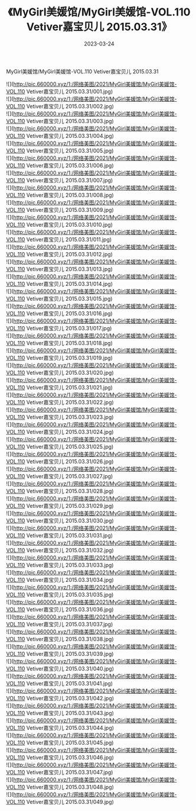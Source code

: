 ﻿---
layout: post
title:  《MyGirl美媛馆/MyGirl美媛馆-VOL.110 Vetiver嘉宝贝儿 2015.03.31》
date:   2023-03-24
img: http://pic.660000.xyz/1:/网络美图/2021/MyGirl美媛馆/MyGirl美媛馆-VOL.110 Vetiver嘉宝贝儿 2015.03.31/000.jpg
categories: [美女, 清纯, 唯美]
---

MyGirl美媛馆/MyGirl美媛馆-VOL.110 Vetiver嘉宝贝儿 2015.03.31

 ![](http://pic.660000.xyz/1:/网络美图/2021/MyGirl美媛馆/MyGirl美媛馆-VOL.110 Vetiver嘉宝贝儿 2015.03.31/001.jpg) <br>![](http://pic.660000.xyz/1:/网络美图/2021/MyGirl美媛馆/MyGirl美媛馆-VOL.110 Vetiver嘉宝贝儿 2015.03.31/002.jpg) <br>![](http://pic.660000.xyz/1:/网络美图/2021/MyGirl美媛馆/MyGirl美媛馆-VOL.110 Vetiver嘉宝贝儿 2015.03.31/003.jpg) <br>![](http://pic.660000.xyz/1:/网络美图/2021/MyGirl美媛馆/MyGirl美媛馆-VOL.110 Vetiver嘉宝贝儿 2015.03.31/004.jpg) <br>![](http://pic.660000.xyz/1:/网络美图/2021/MyGirl美媛馆/MyGirl美媛馆-VOL.110 Vetiver嘉宝贝儿 2015.03.31/005.jpg) <br>![](http://pic.660000.xyz/1:/网络美图/2021/MyGirl美媛馆/MyGirl美媛馆-VOL.110 Vetiver嘉宝贝儿 2015.03.31/006.jpg) <br>![](http://pic.660000.xyz/1:/网络美图/2021/MyGirl美媛馆/MyGirl美媛馆-VOL.110 Vetiver嘉宝贝儿 2015.03.31/007.jpg) <br>![](http://pic.660000.xyz/1:/网络美图/2021/MyGirl美媛馆/MyGirl美媛馆-VOL.110 Vetiver嘉宝贝儿 2015.03.31/008.jpg) <br>![](http://pic.660000.xyz/1:/网络美图/2021/MyGirl美媛馆/MyGirl美媛馆-VOL.110 Vetiver嘉宝贝儿 2015.03.31/009.jpg) <br>![](http://pic.660000.xyz/1:/网络美图/2021/MyGirl美媛馆/MyGirl美媛馆-VOL.110 Vetiver嘉宝贝儿 2015.03.31/010.jpg) <br>![](http://pic.660000.xyz/1:/网络美图/2021/MyGirl美媛馆/MyGirl美媛馆-VOL.110 Vetiver嘉宝贝儿 2015.03.31/011.jpg) <br>![](http://pic.660000.xyz/1:/网络美图/2021/MyGirl美媛馆/MyGirl美媛馆-VOL.110 Vetiver嘉宝贝儿 2015.03.31/012.jpg) <br>![](http://pic.660000.xyz/1:/网络美图/2021/MyGirl美媛馆/MyGirl美媛馆-VOL.110 Vetiver嘉宝贝儿 2015.03.31/013.jpg) <br>![](http://pic.660000.xyz/1:/网络美图/2021/MyGirl美媛馆/MyGirl美媛馆-VOL.110 Vetiver嘉宝贝儿 2015.03.31/014.jpg) <br>![](http://pic.660000.xyz/1:/网络美图/2021/MyGirl美媛馆/MyGirl美媛馆-VOL.110 Vetiver嘉宝贝儿 2015.03.31/015.jpg) <br>![](http://pic.660000.xyz/1:/网络美图/2021/MyGirl美媛馆/MyGirl美媛馆-VOL.110 Vetiver嘉宝贝儿 2015.03.31/016.jpg) <br>![](http://pic.660000.xyz/1:/网络美图/2021/MyGirl美媛馆/MyGirl美媛馆-VOL.110 Vetiver嘉宝贝儿 2015.03.31/017.jpg) <br>![](http://pic.660000.xyz/1:/网络美图/2021/MyGirl美媛馆/MyGirl美媛馆-VOL.110 Vetiver嘉宝贝儿 2015.03.31/018.jpg) <br>![](http://pic.660000.xyz/1:/网络美图/2021/MyGirl美媛馆/MyGirl美媛馆-VOL.110 Vetiver嘉宝贝儿 2015.03.31/019.jpg) <br>![](http://pic.660000.xyz/1:/网络美图/2021/MyGirl美媛馆/MyGirl美媛馆-VOL.110 Vetiver嘉宝贝儿 2015.03.31/020.jpg) <br>![](http://pic.660000.xyz/1:/网络美图/2021/MyGirl美媛馆/MyGirl美媛馆-VOL.110 Vetiver嘉宝贝儿 2015.03.31/021.jpg) <br>![](http://pic.660000.xyz/1:/网络美图/2021/MyGirl美媛馆/MyGirl美媛馆-VOL.110 Vetiver嘉宝贝儿 2015.03.31/022.jpg) <br>![](http://pic.660000.xyz/1:/网络美图/2021/MyGirl美媛馆/MyGirl美媛馆-VOL.110 Vetiver嘉宝贝儿 2015.03.31/023.jpg) <br>![](http://pic.660000.xyz/1:/网络美图/2021/MyGirl美媛馆/MyGirl美媛馆-VOL.110 Vetiver嘉宝贝儿 2015.03.31/024.jpg) <br>![](http://pic.660000.xyz/1:/网络美图/2021/MyGirl美媛馆/MyGirl美媛馆-VOL.110 Vetiver嘉宝贝儿 2015.03.31/025.jpg) <br>![](http://pic.660000.xyz/1:/网络美图/2021/MyGirl美媛馆/MyGirl美媛馆-VOL.110 Vetiver嘉宝贝儿 2015.03.31/026.jpg) <br>![](http://pic.660000.xyz/1:/网络美图/2021/MyGirl美媛馆/MyGirl美媛馆-VOL.110 Vetiver嘉宝贝儿 2015.03.31/027.jpg) <br>![](http://pic.660000.xyz/1:/网络美图/2021/MyGirl美媛馆/MyGirl美媛馆-VOL.110 Vetiver嘉宝贝儿 2015.03.31/028.jpg) <br>![](http://pic.660000.xyz/1:/网络美图/2021/MyGirl美媛馆/MyGirl美媛馆-VOL.110 Vetiver嘉宝贝儿 2015.03.31/029.jpg) <br>![](http://pic.660000.xyz/1:/网络美图/2021/MyGirl美媛馆/MyGirl美媛馆-VOL.110 Vetiver嘉宝贝儿 2015.03.31/030.jpg) <br>![](http://pic.660000.xyz/1:/网络美图/2021/MyGirl美媛馆/MyGirl美媛馆-VOL.110 Vetiver嘉宝贝儿 2015.03.31/031.jpg) <br>![](http://pic.660000.xyz/1:/网络美图/2021/MyGirl美媛馆/MyGirl美媛馆-VOL.110 Vetiver嘉宝贝儿 2015.03.31/032.jpg) <br>![](http://pic.660000.xyz/1:/网络美图/2021/MyGirl美媛馆/MyGirl美媛馆-VOL.110 Vetiver嘉宝贝儿 2015.03.31/033.jpg) <br>![](http://pic.660000.xyz/1:/网络美图/2021/MyGirl美媛馆/MyGirl美媛馆-VOL.110 Vetiver嘉宝贝儿 2015.03.31/034.jpg) <br>![](http://pic.660000.xyz/1:/网络美图/2021/MyGirl美媛馆/MyGirl美媛馆-VOL.110 Vetiver嘉宝贝儿 2015.03.31/035.jpg) <br>![](http://pic.660000.xyz/1:/网络美图/2021/MyGirl美媛馆/MyGirl美媛馆-VOL.110 Vetiver嘉宝贝儿 2015.03.31/036.jpg) <br>![](http://pic.660000.xyz/1:/网络美图/2021/MyGirl美媛馆/MyGirl美媛馆-VOL.110 Vetiver嘉宝贝儿 2015.03.31/037.jpg) <br>![](http://pic.660000.xyz/1:/网络美图/2021/MyGirl美媛馆/MyGirl美媛馆-VOL.110 Vetiver嘉宝贝儿 2015.03.31/038.jpg) <br>![](http://pic.660000.xyz/1:/网络美图/2021/MyGirl美媛馆/MyGirl美媛馆-VOL.110 Vetiver嘉宝贝儿 2015.03.31/039.jpg) <br>![](http://pic.660000.xyz/1:/网络美图/2021/MyGirl美媛馆/MyGirl美媛馆-VOL.110 Vetiver嘉宝贝儿 2015.03.31/040.jpg) <br>![](http://pic.660000.xyz/1:/网络美图/2021/MyGirl美媛馆/MyGirl美媛馆-VOL.110 Vetiver嘉宝贝儿 2015.03.31/041.jpg) <br>![](http://pic.660000.xyz/1:/网络美图/2021/MyGirl美媛馆/MyGirl美媛馆-VOL.110 Vetiver嘉宝贝儿 2015.03.31/042.jpg) <br>![](http://pic.660000.xyz/1:/网络美图/2021/MyGirl美媛馆/MyGirl美媛馆-VOL.110 Vetiver嘉宝贝儿 2015.03.31/043.jpg) <br>![](http://pic.660000.xyz/1:/网络美图/2021/MyGirl美媛馆/MyGirl美媛馆-VOL.110 Vetiver嘉宝贝儿 2015.03.31/044.jpg) <br>![](http://pic.660000.xyz/1:/网络美图/2021/MyGirl美媛馆/MyGirl美媛馆-VOL.110 Vetiver嘉宝贝儿 2015.03.31/045.jpg) <br>![](http://pic.660000.xyz/1:/网络美图/2021/MyGirl美媛馆/MyGirl美媛馆-VOL.110 Vetiver嘉宝贝儿 2015.03.31/046.jpg) <br>![](http://pic.660000.xyz/1:/网络美图/2021/MyGirl美媛馆/MyGirl美媛馆-VOL.110 Vetiver嘉宝贝儿 2015.03.31/047.jpg) <br>![](http://pic.660000.xyz/1:/网络美图/2021/MyGirl美媛馆/MyGirl美媛馆-VOL.110 Vetiver嘉宝贝儿 2015.03.31/048.jpg) <br>![](http://pic.660000.xyz/1:/网络美图/2021/MyGirl美媛馆/MyGirl美媛馆-VOL.110 Vetiver嘉宝贝儿 2015.03.31/049.jpg) <br>